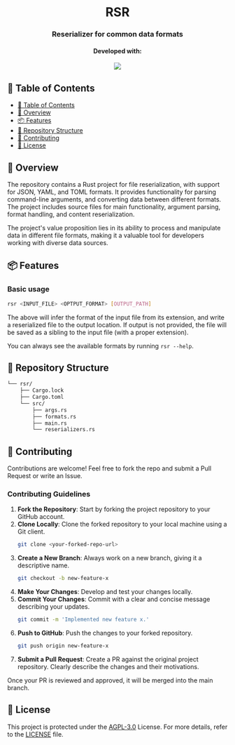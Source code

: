 <div align="center">
    <h1>RSR</h1>
    <h3>Reserializer for common data formats</h3>
    <h4>Developed with:</h4>
    <img src=https://skillicons.dev/icons?i=rust />
</div>

## 📖 Table of Contents

-   [📖 Table of Contents](#📖-table-of-contents)
-   [📍 Overview](#📍-overview)
-   [📦 Features](#📦-features)
-   [📂 Repository Structure](#📂-repository-structure)
-   [🤝 Contributing](#🤝-contributing)
-   [📄 License](#📄-license)

## 📍 Overview

The repository contains a Rust project for file reserialization, with support for JSON, YAML, and TOML formats. It provides functionality for parsing command-line arguments, and converting data between different formats. The project includes source files for main functionality, argument parsing, format handling, and content reserialization.

The project's value proposition lies in its ability to process and manipulate data in different file formats, making it a valuable tool for developers working with diverse data sources.

## 📦 Features

### Basic usage

```sh
rsr <INPUT_FILE> <OPTPUT_FORMAT> [OUTPUT_PATH]
```

The above will infer the format of the input file from its extension, and write a reserialized file to the output location. If output is not provided, the file will be saved as a sibling to the input file (with a proper extension).

You can always see the available formats by running `rsr --help`.

## 📂 Repository Structure

```sh
└── rsr/
    ├── Cargo.lock
    ├── Cargo.toml
    └── src/
        ├── args.rs
        ├── formats.rs
        ├── main.rs
        └── reserializers.rs
```

## 🤝 Contributing

Contributions are welcome! Feel free to fork the repo and submit a Pull Request or write an Issue.

### Contributing Guidelines

1. **Fork the Repository**: Start by forking the project repository to your GitHub account.
2. **Clone Locally**: Clone the forked repository to your local machine using a Git client.
    ```sh
    git clone <your-forked-repo-url>
    ```
3. **Create a New Branch**: Always work on a new branch, giving it a descriptive name.
    ```sh
    git checkout -b new-feature-x
    ```
4. **Make Your Changes**: Develop and test your changes locally.
5. **Commit Your Changes**: Commit with a clear and concise message describing your updates.
    ```sh
    git commit -m 'Implemented new feature x.'
    ```
6. **Push to GitHub**: Push the changes to your forked repository.
    ```sh
    git push origin new-feature-x
    ```
7. **Submit a Pull Request**: Create a PR against the original project repository. Clearly describe the changes and their motivations.

Once your PR is reviewed and approved, it will be merged into the main branch.

## 📄 License

This project is protected under the [AGPL-3.0](https://www.gnu.org/licenses/agpl-3.0.en.html) License. For more details, refer to the [LICENSE](https://github.com/KomisarzRyba/rsr/blob/main/LICENSE) file.
